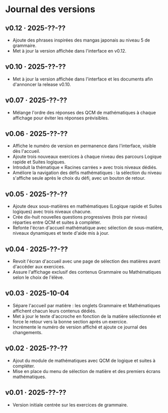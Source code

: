 # Journal des versions

## v0.12 · 2025-??-??
- Ajoute des phrases inspirées des mangas japonais au niveau 5 de grammaire.
- Met à jour la version affichée dans l'interface en v0.12.

## v0.10 · 2025-??-??
- Met à jour la version affichée dans l'interface et les documents afin d'annoncer la release v0.10.

## v0.07 · 2025-??-??
- Mélange l'ordre des réponses des QCM de mathématiques à chaque affichage pour éviter les réponses prévisibles.

## v0.06 · 2025-??-??
- Affiche le numéro de version en permanence dans l'interface, visible dès l'accueil.
- Ajoute trois nouveaux exercices à chaque niveau des parcours Logique rapide et Suites logiques.
- Introduit la thématique « Racines carrées » avec trois niveaux dédiés.
- Améliore la navigation des défis mathématiques : la sélection du niveau s'affiche seule après le choix du défi, avec un bouton de retour.

## v0.05 · 2025-??-??
- Ajoute deux sous-matières en mathématiques (Logique rapide et Suites logiques) avec trois niveaux chacune.
- Crée dix-huit nouvelles questions progressives (trois par niveau) réparties entre QCM et suites à compléter.
- Refonte l'écran d'accueil mathématique avec sélection de sous-matière, niveaux dynamiques et texte d'aide mis à jour.

## v0.04 · 2025-??-??
- Revoit l'écran d'accueil avec une page de sélection des matières avant d'accéder aux exercices.
- Assure l'affichage exclusif des contenus Grammaire ou Mathématiques selon le choix de l'élève.

## v0.03 · 2025-10-04
- Sépare l'accueil par matière : les onglets Grammaire et Mathématiques affichent chacun leurs contenus dédiés.
- Met à jour le texte d'accroche en fonction de la matière sélectionnée et force le retour vers la bonne section après un exercice.
- Incrémente le numéro de version affiché et ajoute ce journal des changements.

## v0.02 · 2025-??-??
- Ajout du module de mathématiques avec QCM de logique et suites à compléter.
- Mise en place du menu de sélection de matière et des premiers écrans mathématiques.

## v0.01 · 2025-??-??
- Version initiale centrée sur les exercices de grammaire.
